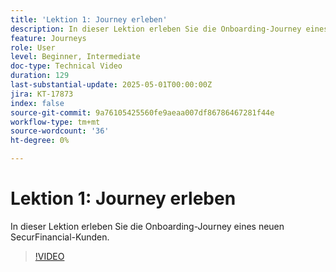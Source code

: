 ```yaml
---
title: 'Lektion 1: Journey erleben'
description: In dieser Lektion erleben Sie die Onboarding-Journey eines neuen SecurFinancial-Kunden.
feature: Journeys
role: User
level: Beginner, Intermediate
doc-type: Technical Video
duration: 129
last-substantial-update: 2025-05-01T00:00:00Z
jira: KT-17873
index: false
source-git-commit: 9a76105425560fe9aeaa007df86786467281f44e
workflow-type: tm+mt
source-wordcount: '36'
ht-degree: 0%

---
```



# Lektion 1: Journey erleben

In dieser Lektion erleben Sie die Onboarding-Journey eines neuen SecurFinancial-Kunden.

>[!VIDEO](https://video.tv.adobe.com/v/3457827/?learn=on&enablevpops)
